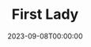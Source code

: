 ---
title: First Lady
date: 2023-09-08T00:00:00
opening_date: 1952-10-01
closing_date: 1952-10-11
layout: productions
playbill:
Theatre: Theatre Jacksonville
Venue: Little Theatre
cast:
- 1st Woman: Peggy Gift
- 2nd Woman: Jane Porter
- Ann Forrester: Ernestine Logie
- Belle Hardwick: Julia Tyler
- Bleeker: Dick Webb
- Carter Hibbard: James Osbaldeston
- Charles:
  - Harry Courson
  - Roy Osteen
- Elsworth T. Ganning: Melvin Tucker, Jr.
- Emmy Paige: Helen Giles
- General Leonard: Budd Porter
- George Mason: John Sweeney
- Irene Hibbard: Jewett Ashley
- Jason Fleming: Elmo Lehman
- Lucy Chase Wayne: Ophelia Bingham
- Mrs. Davenport: Esther Wallis
- Mrs. Ives: Hazel Miller
- Mrs. Louella May Creevey: Beth Wade
- Senator Gordon Keane: Larry Zell
- Senator Tom Hardwick: Werner Markey
- Sophy Prescott: Elaine Barnett
- Stephen Wayne: Gene Sayre
crew:
- Assistant Director: Rose Forney
- Director: Paul E. Geisenhof
- Electrician: Walter Quattlebaum
- Grips:
  - Laurel Barton
  - Howard Clarke
  - William Gibbs
  - L.J. Gift
  - Pat Milam
  - Dick Webb
- Light Controls: Su Hawkins
- Make-up Assistant:
  - Bill Gibbs
  - Edythe Price
  - Brilla Snead
  - Barbara Ehrman
  - Margaret Ann Diz
- Make-up Chairman: Peggy Gift
- Properties Assistant:
  - Margaret Grimm
  - Eleanor Heriot
  - Jack Vaughn
  - Edith Winegart
  - Marilyn Reedy
  - James Webster
  - Mary Miller
- Properties Chairman: Claire Parks
- Scene Construction:
  - Natalie Clarke
  - Frank Hanlin
  - Starke Heriot
  - Budd Porter
  - Gail Wilson
  - Larry Zell
  - Laurel Barton
  - Howard Clarke
  - William Gibbs
  - L.J. Gift
  - Pat Milam
  - Leonard Mosby
  - Walter Quattlebaum
  - Dick Webb
- Scenery and Lighting: Pete House
- Set Design: Eugene Cellar
- Sound and Music: R.S. Heriot
- Stage Manager: Budd Porter
- Wardrobe Chairman: Ophelia Bingham
orchestra:
---